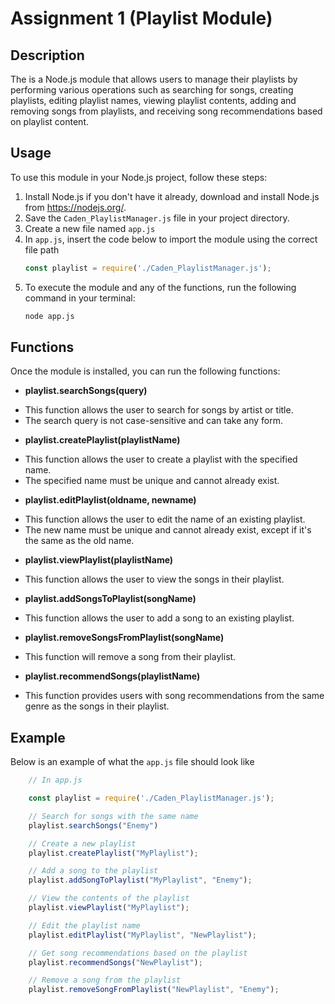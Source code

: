 # Assignment 1 (Playlist Module)

## Description
The is a Node.js module that allows users to manage their playlists by performing various operations such as searching for songs, creating playlists, editing playlist names, viewing playlist contents, adding and removing songs from playlists, and receiving song recommendations based on playlist content.

## Usage

To use this module in your Node.js project, follow these steps:

1. Install Node.js if you don't have it already, download and install Node.js from https://nodejs.org/.
2. Save the `Caden_PlaylistManager.js` file in your project directory.
3. Create a new file named `app.js`
4. In `app.js`, insert the code below to import the module using the correct file path
    ```js
    const playlist = require('./Caden_PlaylistManager.js');
    ```
5. To execute the module and any of the functions, run the following command in your terminal:
    ```sh
    node app.js
    ```

## Functions
Once the module is installed, you can run the following functions:

+ **playlist.searchSongs(query)**
- This function allows the user to search for songs by artist or title. 
- The search query is not case-sensitive and can take any form.

+ **playlist.createPlaylist(playlistName)**
- This function allows the user to create a playlist with the specified name. 
- The specified name must be unique and cannot already exist.

+ **playlist.editPlaylist(oldname, newname)**
- This function allows the user to edit the name of an existing playlist.
- The new name must be unique and cannot already exist, except if it's the same as the old name.

+ **playlist.viewPlaylist(playlistName)**
- This function allows the user to view the songs in their playlist.

+ **playlist.addSongsToPlaylist(songName)**
- This function allows the user to add a song to an existing playlist.

+ **playlist.removeSongsFromPlaylist(songName)**
- This function will remove a song from their playlist.

+ **playlist.recommendSongs(playlistName)**
- This function provides users with song recommendations from the same genre as the songs in their playlist.

## Example

Below is an example of what the `app.js` file should look like

```js
    // In app.js

    const playlist = require('./Caden_PlaylistManager.js');

    // Search for songs with the same name
    playlist.searchSongs("Enemy") 

    // Create a new playlist
    playlist.createPlaylist("MyPlaylist");

    // Add a song to the playlist
    playlist.addSongToPlaylist("MyPlaylist", "Enemy");

    // View the contents of the playlist
    playlist.viewPlaylist("MyPlaylist");

    // Edit the playlist name
    playlist.editPlaylist("MyPlaylist", "NewPlaylist");

    // Get song recommendations based on the playlist
    playlist.recommendSongs("NewPlaylist");

    // Remove a song from the playlist
    playlist.removeSongFromPlaylist("NewPlaylist", "Enemy");
 ```